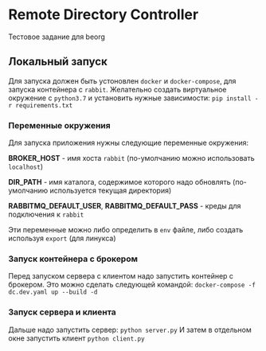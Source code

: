 # Remote Directory Controller
Тестовое задание для beorg

## Локальный запуск
Для запуска должен быть устоновлен `docker` и `docker-compose`, для запуска контейнера с `rabbit`. Желательно создать виртуальное окружение с `python3.7` и установить нужные зависимости: `pip install -r requirements.txt`

### Переменные окружения
Для запуска приложения нужны следующие переменные окружения:

**BROKER_HOST** - имя хоста `rabbit` (по-умолчанию можно использовать `localhost`)

**DIR_PATH** - имя каталога, содержимое которого надо обновлять (по-умолчанию используется текущая директория)

**RABBITMQ_DEFAULT_USER**, **RABBITMQ_DEFAULT_PASS** - креды для подключения к `rabbit`

Эти переменные можно либо определить в `env` файле, либо создать используя `export` (для линукса)

### Запуск контейнера с брокером

Перед запуском сервера с клиентом надо запустить контейнер с брокером. Это можно сделать следующей командой: `docker-compose -f dc.dev.yaml up --build -d`

### Запуск сервера и клиента

Дальше надо запустить сервер: `python server.py`
И затем в отдельном окне запустить клиент `python client.py`
